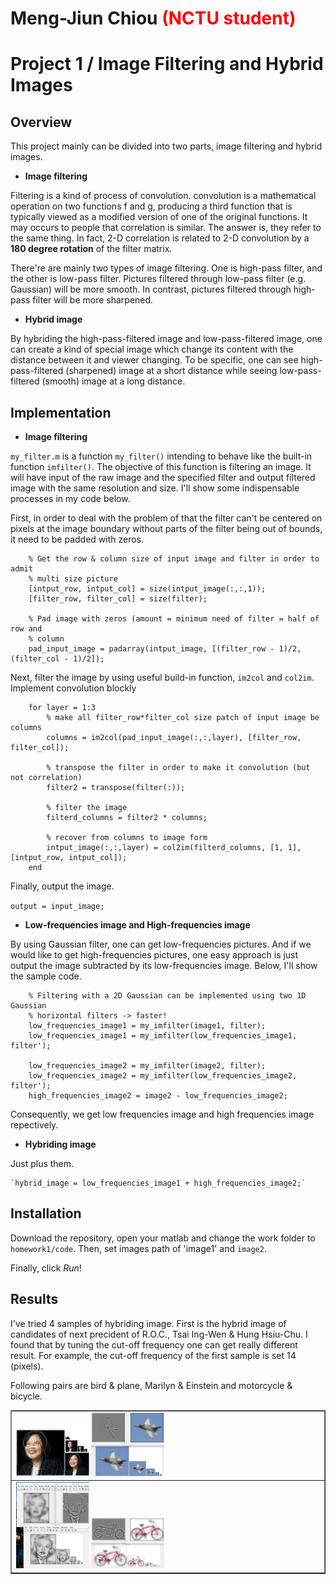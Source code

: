 # Meng-Jiun Chiou <span style="color:red">(NCTU student)</span>

# Project 1 / Image Filtering and Hybrid Images

## Overview
This project mainly can be divided into two parts, image filtering and hybrid images.

- **Image filtering**

Filtering is a kind of process of convolution. convolution is a mathematical operation on two functions f and g, producing a third function that is typically viewed as a modified version of one of the original functions. It may occurs to people that correlation is similar. The answer is, they refer to the same thing. In fact, 2-D correlation is related to 2-D convolution by a **180 degree rotation** of the filter matrix.

There're are mainly two types of image filtering. One is high-pass filter, and the other is low-pass filter. Pictures filtered through low-pass filter (e.g. Gaussian) will be more smooth. In contrast, pictures filtered through high-pass filter will be more sharpened.

- **Hybrid image**

By hybriding the high-pass-filtered image and low-pass-filtered image, one can create a kind of special image which change its content with the distance between it and viewer changing. To be specific, one can see high-pass-filtered (sharpened) image at a short distance while seeing low-pass-filtered (smooth) image at a long distance.

## Implementation
- **Image filtering**

`my_filter.m` is a function `my_filter()` intending to behave like the built-in function `imfilter()`. The objective of this function is filtering an image. It will have input of the raw image and the specified filter and output filtered image with the same resolution and size. I'll show some indispensable processes in my code below.

First, in order to deal with the problem of that the filter can't be centered on pixels at the image boundary without parts of the filter being out of bounds, it need to be padded with zeros.

```
    % Get the row & column size of input image and filter in order to admit
    % multi size picture
    [intput_row, intput_col] = size(intput_image(:,:,1));
    [filter_row, filter_col] = size(filter);
    
    % Pad image with zeros (amount = minimum need of filter = half of row and
    % column
    pad_input_image = padarray(intput_image, [(filter_row - 1)/2, (filter_col - 1)/2]);
```

Next, filter the image by using useful build-in function, `im2col` and `col2im`. Implement convolution blockly

```
    for layer = 1:3
        % make all filter_row*filter_col size patch of input image be columns
        columns = im2col(pad_input_image(:,:,layer), [filter_row, filter_col]);
        
        % transpose the filter in order to make it convolution (but not correlation)
        filter2 = transpose(filter(:));
        
        % filter the image
        filterd_columns = filter2 * columns;
        
        % recover from columns to image form
        intput_image(:,:,layer) = col2im(filterd_columns, [1, 1], [intput_row, intput_col]);
    end
```

Finally, output the image.

`output = input_image;`

- **Low-frequencies image and High-frequencies image**

By using Gaussian filter, one can get low-frequencies pictures. And if we would like to get high-frequencies pictures, one easy approach is just output the image subtracted by its low-frequencies image. Below, I'll show the sample code.

```
    % Filtering with a 2D Gaussian can be implemented using two 1D Gaussian 
    % horizontal filters -> faster!
    low_frequencies_image1 = my_imfilter(image1, filter);
    low_frequencies_image1 = my_imfilter(low_frequencies_image1, filter');
    
    low_frequencies_image2 = my_imfilter(image2, filter);
    low_frequencies_image2 = my_imfilter(low_frequencies_image2, filter');
    high_frequencies_image2 = image2 - low_frequencies_image2;
```

Consequently, we get low frequencies image and high frequencies image repectively.

- **Hybriding image**

Just plus them.

    `hybrid_image = low_frequencies_image1 + high_frequencies_image2;`

## Installation
Download the repository, open your matlab and change the work folder to `homework1/code`. Then, set images path of 'image1' and `image2`.

Finally, click *Run*!

## Results

I've tried 4 samples of hybriding image. First is the hybrid image of candidates of next precident of R.O.C., Tsai Ing-Wen & Hung Hsiu-Chu. I found that by tuning the cut-off frequency one can get really different result. For example, the cut-off frequency of the first sample is set 14 (pixels).

Following pairs are bird & plane, Marilyn & Einstein and motorcycle & bicycle.

<table border=1>
<tr>
<td>
<img src="../results/tsai_hung_14.jpg" width="24%"/>
<img src="../results/bird_plane_6.png"  width="24%"/>
</td>
</tr>

<tr>
<td>
<img src="../results/marilyn_einstein_6.png" width="24%"/>
<img src="../results/motor_bicycle_8.png" width="24%"/>
</td>
</tr>
</table>
